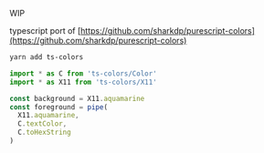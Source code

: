 WIP

typescript port of [https://github.com/sharkdp/purescript-colors](https://github.com/sharkdp/purescript-colors)

```sh
yarn add ts-colors
```

```typescript
import * as C from 'ts-colors/Color'
import * as X11 from 'ts-colors/X11'

const background = X11.aquamarine
const foreground = pipe(
  X11.aquamarine,
  C.textColor,
  C.toHexString
)
```
